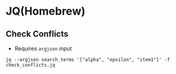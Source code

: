 # JQ(Homebrew)

## Check Conflicts

- Requires `argjson` input

```jq
jq --argjson search_terms '["alpha", "epsilon", "item1"]' -f check_conflicts.jq
```
